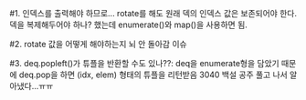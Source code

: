 #1. 인덱스를 출력해야 하므로... rotate를 해도 원래 덱의 인덱스 값은 보존되어야 한다.
    덱을 복제해두어야 하나? 했는데 enumerate()와 map()을 사용하면 됨.

#2. rotate 값을 어떻게 해야하는지 뇌 안 돌아감 이슈

#3. deq.popleft()가 튜플을 반환할 수도 있나??: 
    deq을 enumerate형을 담았기 때문에 deq.pop을 하면 (idx, elem) 형태의 튜플을 리턴받음
    3040 백설 공주 풀고 나서 알아냈다...ㅠㅠ